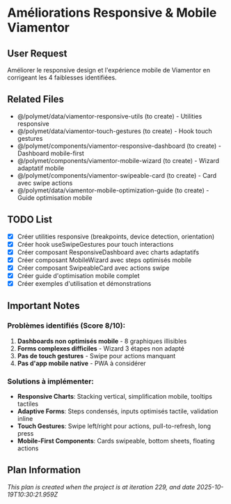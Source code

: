 # Améliorations Responsive & Mobile Viamentor

## User Request
Améliorer le responsive design et l'expérience mobile de Viamentor en corrigeant les 4 faiblesses identifiées.

## Related Files
- @/polymet/data/viamentor-responsive-utils (to create) - Utilities responsive
- @/polymet/data/viamentor-touch-gestures (to create) - Hook touch gestures
- @/polymet/components/viamentor-responsive-dashboard (to create) - Dashboard mobile-first
- @/polymet/components/viamentor-mobile-wizard (to create) - Wizard adaptatif mobile
- @/polymet/components/viamentor-swipeable-card (to create) - Card avec swipe actions
- @/polymet/data/viamentor-mobile-optimization-guide (to create) - Guide optimisation mobile

## TODO List
- [x] Créer utilities responsive (breakpoints, device detection, orientation)
- [x] Créer hook useSwipeGestures pour touch interactions
- [x] Créer composant ResponsiveDashboard avec charts adaptatifs
- [x] Créer composant MobileWizard avec steps optimisés mobile
- [x] Créer composant SwipeableCard avec actions swipe
- [x] Créer guide d'optimisation mobile complet
- [x] Créer exemples d'utilisation et démonstrations

## Important Notes
### Problèmes identifiés (Score 8/10):
1. **Dashboards non optimisés mobile** - 8 graphiques illisibles
2. **Forms complexes difficiles** - Wizard 3 étapes non adapté
3. **Pas de touch gestures** - Swipe pour actions manquant
4. **Pas d'app mobile native** - PWA à considérer

### Solutions à implémenter:
- **Responsive Charts**: Stacking vertical, simplification mobile, tooltips tactiles
- **Adaptive Forms**: Steps condensés, inputs optimisés tactile, validation inline
- **Touch Gestures**: Swipe left/right pour actions, pull-to-refresh, long press
- **Mobile-First Components**: Cards swipeable, bottom sheets, floating actions

  
## Plan Information
*This plan is created when the project is at iteration 229, and date 2025-10-19T10:30:21.959Z*
